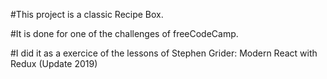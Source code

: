 #This project is a classic Recipe Box.

#It is done for one of the challenges of freeCodeCamp.

#I did it as a exercice of the lessons of Stephen Grider: Modern React with Redux (Update 2019)